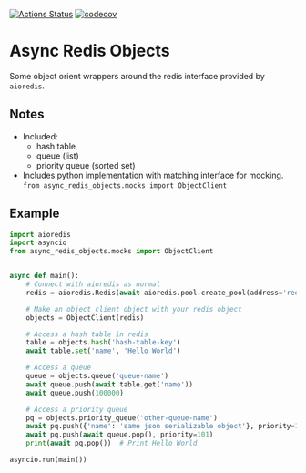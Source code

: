 [![Actions Status](https://github.com/adam-douglass/async-redis-objects/workflows/unittests/badge.svg)](https://github.com/adam-douglass/draughts/actions)
[![codecov](https://codecov.io/gh/adam-douglass/async-redis-objects/branch/master/graph/badge.svg?token=6n3DbzkOwk)](https://codecov.io/gh/adam-douglass/async-redis-objects)

Async Redis Objects
===================

Some object orient wrappers around the redis interface provided by `aioredis`.

Notes
-----

 - Included:
   - hash table
   - queue (list)
   - priority queue (sorted set)
 - Includes python implementation with matching interface for mocking. \
   `from async_redis_objects.mocks import ObjectClient`

Example
-------

```python
import aioredis
import asyncio
from async_redis_objects.mocks import ObjectClient


async def main():
    # Connect with aioredis as normal
    redis = aioredis.Redis(await aioredis.pool.create_pool(address='redis://localhost:6379', db=3, minsize=5))

    # Make an object client object with your redis object
    objects = ObjectClient(redis)

    # Access a hash table in redis
    table = objects.hash('hash-table-key')
    await table.set('name', 'Hello World')

    # Access a queue
    queue = objects.queue('queue-name')
    await queue.push(await table.get('name'))
    await queue.push(100000)

    # Access a priority queue
    pq = objects.priority_queue('other-queue-name')
    await pq.push({'name': 'same json serializable object'}, priority=100)
    await pq.push(await queue.pop(), priority=101)
    print(await pq.pop())  # Print Hello World

asyncio.run(main())
```